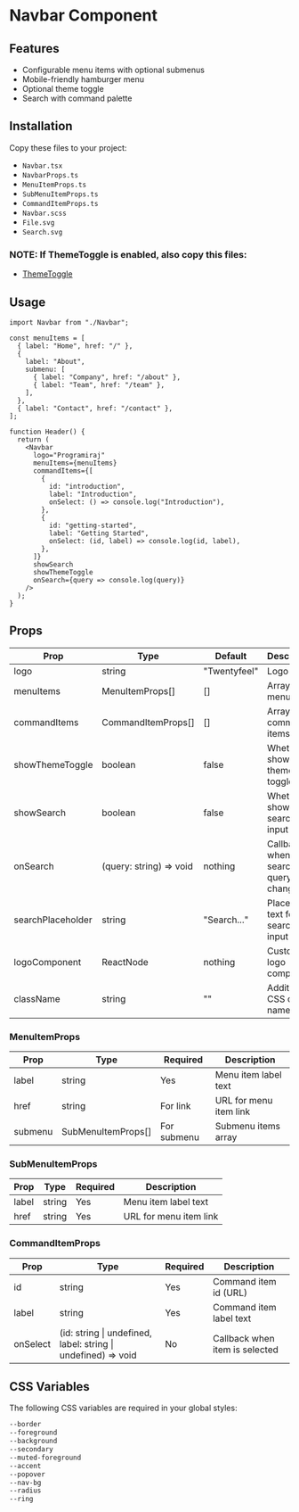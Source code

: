 # Navbar Component

## Features

- Configurable menu items with optional submenus
- Mobile-friendly hamburger menu
- Optional theme toggle
- Search with command palette

## Installation

Copy these files to your project:

- `Navbar.tsx`
- `NavbarProps.ts`
- `MenuItemProps.ts`
- `SubMenuItemProps.ts`
- `CommandItemProps.ts`
- `Navbar.scss`
- `File.svg`
- `Search.svg`

### NOTE: If ThemeToggle is enabled, also copy this files:

- [ThemeToggle](../../ThemeToggle/README.md)

## Usage

```tsx
import Navbar from "./Navbar";

const menuItems = [
  { label: "Home", href: "/" },
  {
    label: "About",
    submenu: [
      { label: "Company", href: "/about" },
      { label: "Team", href: "/team" },
    ],
  },
  { label: "Contact", href: "/contact" },
];

function Header() {
  return (
    <Navbar
      logo="Programiraj"
      menuItems={menuItems}
      commandItems={[
        {
          id: "introduction",
          label: "Introduction",
          onSelect: () => console.log("Introduction"),
        },
        {
          id: "getting-started",
          label: "Getting Started",
          onSelect: (id, label) => console.log(id, label),
        },
      ]}
      showSearch
      showThemeToggle
      onSearch={query => console.log(query)}
    />
  );
}
```

## Props

| Prop              | Type                    | Default      | Description                        |
|-------------------|-------------------------|--------------|------------------------------------|
| logo              | string                  | "Twentyfeel" | Logo text                          |
| menuItems         | MenuItemProps[]         | []           | Array of menu items                |
| commandItems      | CommandItemProps[]      | []           | Array of command items             |
| showThemeToggle   | boolean                 | false        | Whether to show theme toggle       |
| showSearch        | boolean                 | false        | Whether to show search input       |
| onSearch          | (query: string) => void | nothing      | Callback when search query changes |
| searchPlaceholder | string                  | "Search..."  | Placeholder text for search input  |
| logoComponent     | ReactNode               | nothing      | Custom logo component              |
| className         | string                  | ""           | Additional CSS class name          |

### MenuItemProps

| Prop    | Type               | Required    | Description            |
|---------|--------------------|-------------|------------------------|
| label   | string             | Yes         | Menu item label text   |
| href    | string             | For link    | URL for menu item link |
| submenu | SubMenuItemProps[] | For submenu | Submenu items array    |

### SubMenuItemProps

| Prop  | Type   | Required | Description            |
|-------|--------|----------|------------------------|
| label | string | Yes      | Menu item label text   |
| href  | string | Yes      | URL for menu item link |

### CommandItemProps

| Prop     | Type                                                          | Required | Description                    |
|----------|---------------------------------------------------------------|----------|--------------------------------|
| id       | string                                                        | Yes      | Command item id (URL)          |
| label    | string                                                        | Yes      | Command item label text        |
| onSelect | (id: string \| undefined, label: string \| undefined) => void | No       | Callback when item is selected |

## CSS Variables

The following CSS variables are required in your global styles:

```scss
--border
--foreground
--background
--secondary
--muted-foreground
--accent
--popover
--nav-bg
--radius
--ring
```
